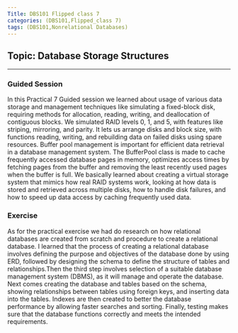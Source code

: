 ```yaml
---
Title: DBS101 Flipped class 7
categories: (DBS101,Flipped_class 7)
tags: (DBS101,Nonrelational Databases)
---
```

## Topic: Database Storage Structures
----

### Guided Session

In this Practical 7 Guided session we learned about usage of various data storage and management techniques like simulating a fixed-block disk, requiring methods for allocation, reading, writing, and deallocation of contiguous blocks. We simulated RAID levels 0, 1, and 5, with features like striping, mirroring, and parity. It lets us arrange disks and block size, with functions reading, writing, and rebuilding data on failed disks using spare resources. Buffer pool management is important for efficient data retrieval in a database management system. The BufferPool class is made to cache frequently accessed database pages in memory, optimizes access times by fetching pages from the buffer and removing the least recently used pages when the buffer is full. We basically learned about creating a virtual storage system that mimics how real RAID systems work,  looking at how data is stored and retrieved across multiple disks, how to handle disk failures, and how to speed up data access by caching frequently used data.

### Exercise

As for the practical exercise we had do research on how relational databases are created from scratch and procedure to create a relational database. I learned that the process of creating a relational database involves defining the purpose and objectives of the database done by using ERD, followed by designing the schema to define the structure of tables and relationships.Then the third step involves selection of a suitable database management system (DBMS), as it will manage and operate the database. Next comes creating the database and tables based on the schema, showing relationships between tables using foreign keys, and inserting data into the tables. Indexes are then created to better the database performance by allowing faster searches and sorting. Finally, testing makes sure that the database functions correctly and meets the intended requirements.











